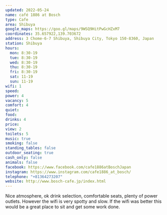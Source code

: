 ```yaml
---
updated: 2022-05-24
name: café 1886 at Bosch
type: Cafe
area: Shibuya
google_maps: https://goo.gl/maps/9WSQ9HitPwGcHZxM7
coordinates: 35.657922,139.703672
address: 3 Chome-6-7 Shibuya, Shibuya City, Tokyo 150-8360, Japan
station: Shibuya
hours:
  mon: 8:30-19
  tue: 8:30-19
  wed: 8:30-19
  thu: 8:30-19
  fri: 8:30-19
  sat: 11-19
  sun: 11-19
wifi: 1
speed: 
power: 4
vacancy: 5
comfort: 4
quiet: 
food: 
drinks: 4
price: 
view: 2
toilets: 5
music: true
smoking: false
standing_tables: false
outdoor_seating: true
cash_only: false
animals: false
facebook: https://www.facebook.com/cafe1886atBoschJapan
instagram: https://www.instagram.com/cafe1886_at_bosch/
telephone: "+81364273207"
website: http://www.bosch-cafe.jp/index.html
---
```


Nice atmosphere, ok drink selection, comfortable seats, plenty of power outlets. However the wifi is very spotty and slow. If the wifi was better this would be a great place to sit and get some work done.
